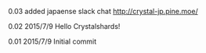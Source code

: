 0.03 added japaense slack chat http://crystal-jp.pine.moe/

0.02 2015/7/9 Hello Crystalshards!

0.01 2015/7/9 Initial commit

